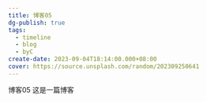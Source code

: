 ```yaml
---
title: 博客05
dg-publish: true
tags:
  - timeline
  - blog
  - byC
create-date: 2023-09-04T18:14:00.000+08:00
cover: https://source.unsplash.com/random/202309250641
---
```

<span 
class='ob-timelines' 
data-date='2023-09-04-18' 
data-title='博客05' 
data-img = 'https://source.unsplash.com/random/202309250641'
data-type='range'
data-end='2023-09-15-09'> 
博客05
</span>
这是一篇博客